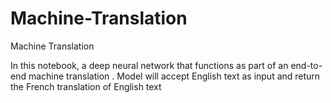 # Machine-Translation

Machine Translation

In this notebook, a deep neural network that functions as part of an end-to-end machine translation . Model will accept English text as input and return the French translation of English text
